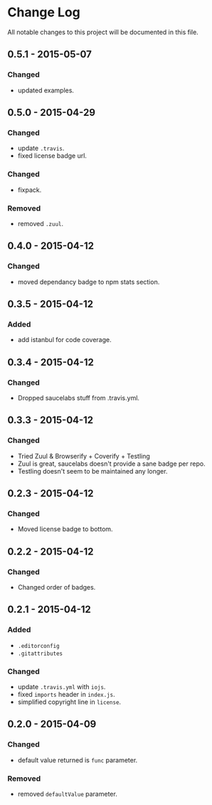 # Change Log
All notable changes to this project will be documented in this file.

## 0.5.1 - 2015-05-07
### Changed
- updated examples.

## 0.5.0 - 2015-04-29
### Changed
- update `.travis`.
- fixed license badge url.

### Changed
- fixpack.

### Removed
- removed `.zuul`.

## 0.4.0 - 2015-04-12
### Changed
- moved dependancy badge to npm stats section.

## 0.3.5 - 2015-04-12
### Added
- add istanbul for code coverage.

## 0.3.4 - 2015-04-12
### Changed
- Dropped saucelabs stuff from .travis.yml.

## 0.3.3 - 2015-04-12
### Changed
- Tried Zuul & Browserify + Coverify + Testling
- Zuul is great, saucelabs doesn't provide a sane badge per repo.
- Testling doesn't seem to be maintained any longer.

## 0.2.3 - 2015-04-12
### Changed
- Moved license badge to bottom.

## 0.2.2 - 2015-04-12
### Changed
- Changed order of badges.

## 0.2.1 - 2015-04-12
### Added
- `.editorconfig`
- `.gitattributes`

### Changed
- update `.travis.yml` with `iojs`.
- fixed `imports` header in `index.js`.
- simplified copyright line in `license`.

## 0.2.0 - 2015-04-09
### Changed
- default value returned is `func` parameter.

### Removed
- removed `defaultValue` parameter.
